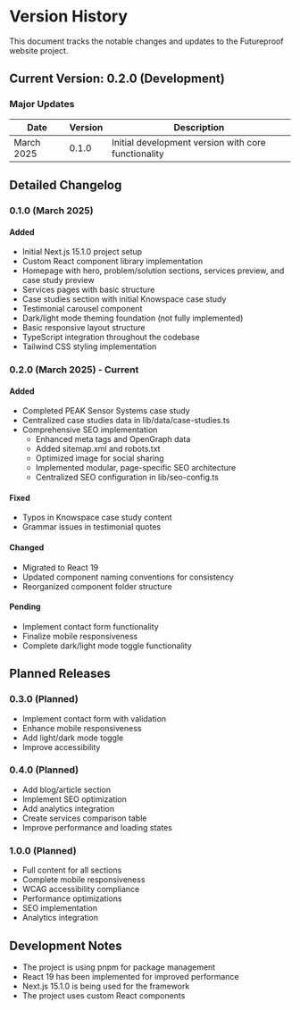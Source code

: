 # Version History

This document tracks the notable changes and updates to the Futureproof website project.

## Current Version: 0.2.0 (Development)

### Major Updates

| Date | Version | Description |
|------|---------|-------------|
| March 2025 | 0.1.0 | Initial development version with core functionality |

## Detailed Changelog

### 0.1.0 (March 2025)

#### Added
- Initial Next.js 15.1.0 project setup
- Custom React component library implementation
- Homepage with hero, problem/solution sections, services preview, and case study preview
- Services pages with basic structure
- Case studies section with initial Knowspace case study
- Testimonial carousel component
- Dark/light mode theming foundation (not fully implemented)
- Basic responsive layout structure
- TypeScript integration throughout the codebase
- Tailwind CSS styling implementation

### 0.2.0 (March 2025) - Current

#### Added
- Completed PEAK Sensor Systems case study
- Centralized case studies data in lib/data/case-studies.ts
- Comprehensive SEO implementation
  - Enhanced meta tags and OpenGraph data
  - Added sitemap.xml and robots.txt
  - Optimized image for social sharing
  - Implemented modular, page-specific SEO architecture
  - Centralized SEO configuration in lib/seo-config.ts

#### Fixed
- Typos in Knowspace case study content
- Grammar issues in testimonial quotes

#### Changed
- Migrated to React 19
- Updated component naming conventions for consistency
- Reorganized component folder structure

#### Pending
- Implement contact form functionality
- Finalize mobile responsiveness
- Complete dark/light mode toggle functionality

## Planned Releases

### 0.3.0 (Planned)
- Implement contact form with validation
- Enhance mobile responsiveness
- Add light/dark mode toggle
- Improve accessibility

### 0.4.0 (Planned)
- Add blog/article section
- Implement SEO optimization
- Add analytics integration
- Create services comparison table
- Improve performance and loading states

### 1.0.0 (Planned)
- Full content for all sections
- Complete mobile responsiveness
- WCAG accessibility compliance
- Performance optimizations
- SEO implementation
- Analytics integration

## Development Notes

- The project is using pnpm for package management
- React 19 has been implemented for improved performance
- Next.js 15.1.0 is being used for the framework
- The project uses custom React components
